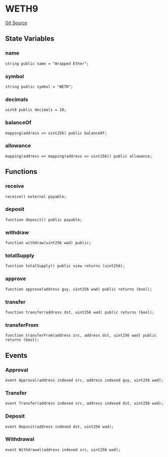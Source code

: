 # WETH9
[Git Source](https://github.com/zeta-chain/protocol-contracts/blob/main/v2/contracts/zevm/forks/WZETA.sol)


## State Variables
### name

```solidity
string public name = "Wrapped Ether";
```


### symbol

```solidity
string public symbol = "WETH";
```


### decimals

```solidity
uint8 public decimals = 18;
```


### balanceOf

```solidity
mapping(address => uint256) public balanceOf;
```


### allowance

```solidity
mapping(address => mapping(address => uint256)) public allowance;
```


## Functions
### receive


```solidity
receive() external payable;
```

### deposit


```solidity
function deposit() public payable;
```

### withdraw


```solidity
function withdraw(uint256 wad) public;
```

### totalSupply


```solidity
function totalSupply() public view returns (uint256);
```

### approve


```solidity
function approve(address guy, uint256 wad) public returns (bool);
```

### transfer


```solidity
function transfer(address dst, uint256 wad) public returns (bool);
```

### transferFrom


```solidity
function transferFrom(address src, address dst, uint256 wad) public returns (bool);
```

## Events
### Approval

```solidity
event Approval(address indexed src, address indexed guy, uint256 wad);
```

### Transfer

```solidity
event Transfer(address indexed src, address indexed dst, uint256 wad);
```

### Deposit

```solidity
event Deposit(address indexed dst, uint256 wad);
```

### Withdrawal

```solidity
event Withdrawal(address indexed src, uint256 wad);
```

